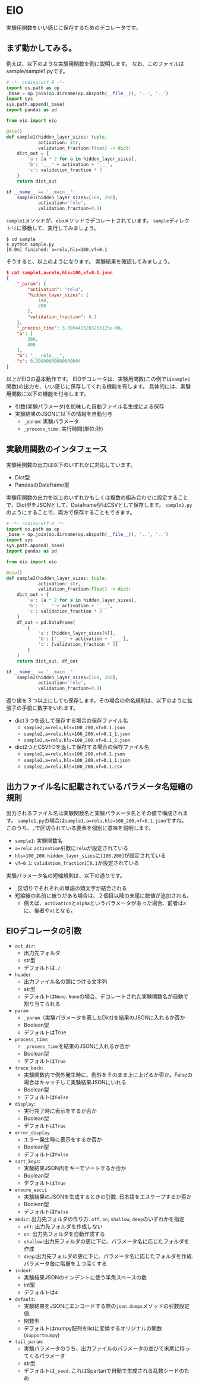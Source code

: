 # EIO
実験用関数をいい感じに保存するためのデコレータです。

## まず動かしてみる。
例えば、以下のような実験用関数を例に説明します。
なお、このファイルはsample/sample1.pyです。
```python
# -*- coding:utf-8 -*-
import os.path as op
_base = op.join(op.dirname(op.abspath(__file__)), '..', '..')
import sys
sys.path.append(_base)
import pandas as pd

from eio import eio

@eio()
def sample1(hidden_layer_sizes: tuple,
            activation: str,
            validation_fraction:float) -> dict:
    dict_out = {
        'a': [a * 2 for a in hidden_layer_sizes],
        'b': '___' + activation + '___',
        'c': validation_fraction * 3
    }
    return dict_out

if __name__ == '__main__':
    sample1(hidden_layer_sizes=[100, 200],
            activation='relu',
            validation_fraction=0.1)
```
`sample1`メソッドが、`eio`メソッドでデコレートされています。
`sample`ディレクトリに移動して、実行してみましょう。
```
$ cd sample
$ python sample.py
[0.0m] finished: a=relu,hls=100,vf=0.1
```
そうすると、以上のようになります。
実験結果を確認してみましょう。
```json
$ cat sample1,a=relu,hls=100,vf=0.1.json
{
    "_param": {
        "activation": "relu",
        "hidden_layer_sizes": [
            100,
            200
        ],
        "validation_fraction": 0.1
    },
    "_process_time": 3.0994415283203125e-06,
    "a": [
        200,
        400
    ],
    "b": "___relu___",
    "c": 0.30000000000000004
}
```

以上がEIOの基本動作です。
EIOデコレータは、実験用関数(この例では`sample1`関数)の出力を、いい感じに保存してくれる機能を有します。
具体的には、実験用関数に以下の機能を付与します。

- 引数(実験パラメータ)を加味した自動ファイル名生成による保存
- 実験結果のJSONに以下の情報を自動付与
  - `_param`: 実験パラメータ
  - `_process_time`: 実行時間(単位:秒)


## 実験用関数のインタフェース
実験用関数の出力は以下のいずれかに対応しています。

- Dict型
- PandasのDataframe型

実験用関数の出力を以上のいずれかもしくは複数の組み合わせに設定することで、Dict型をJSONとして、Dataframe型はCSVとして保存します。
`sample2.py`のようにすることで、両方で保存することもできます。
```python
# -*- coding:utf-8 -*-
import os.path as op
_base = op.join(op.dirname(op.abspath(__file__)), '..', '..')
import sys
sys.path.append(_base)
import pandas as pd

from eio import eio

@eio()
def sample2(hidden_layer_sizes: tuple,
            activation: str,
            validation_fraction:float) -> dict:
    dict_out = {
        'a': [a * 2 for a in hidden_layer_sizes],
        'b': '___' + activation + '___',
        'c': validation_fraction * 3
    }
    df_out = pd.DataFrame(
        {
            'a': [hidden_layer_sizes[0]],
            'b': ['___' + activation + '___'],
            'c': [validation_fraction * 3]
        }
    )
    return dict_out, df_out

if __name__ == '__main__':
    sample2(hidden_layer_sizes=[100, 200],
            activation='relu',
            validation_fraction=0.1)
```

返り値を３つ以上にしても保存します。その場合の命名規則は、以下のように拡張子の手前に数字をいれます。
- dict３つを返して保存する場合の保存ファイル名
  - `sample2,a=relu,hls=100_200,vf=0.1.json`
  - `sample2,a=relu,hls=100_200,vf=0.1_1.json`
  - `sample2,a=relu,hls=100_200,vf=0.1_2.json`
- dict2つとCSV1つを返して保存する場合の保存ファイル名
  - `sample2,a=relu,hls=100_200,vf=0.1.json`
  - `sample2,a=relu,hls=100_200,vf=0.1_1.json`
  - `sample2,a=relu,hls=100_200,vf=0.1.csv`

## 出力ファイル名に記載されているパラメータ名短縮の規則
出力されるファイル名は実験関数名と実験パラメータ名とその値で構成されます。
`sample1.py`の場合は`sample1,a=relu,hls=100_200,vf=0.1.json`ですね。
このうち、`,`で区切られている要素を個別に意味を説明します。

- `sample1`: 実験関数名
- `a=relu`: `activation`引数に`relu`が設定されている
- `hls=100_200`: `hidden_layer_sizes`に`[100,200]`が設定されている
- `vf=0.1`: `validation_fraction`に`0.1`が設定されている

実験パラメータ名の短縮規則は、以下の通りです。
- `_`区切りでそれぞれの単語の頭文字が結合される
- 短縮後の名前に被りがある場合は、２個目以降の末尾に数値が追加される。
  - 例えば、`activation`と`alpha`というパラメータがあった場合、前者は`a`に、後者や`a1`となる。


## EIOデコレータの引数
- `out_dir`:
  - 出力先フォルダ
  - str型
  - デフォルトは`./`
- `header`
  - 出力ファイル名の頭につける文字列
  - str型
  - デフォルトは`None`. `None`の場合、デコレートされた実験関数名が自動で割り当てられる
- `param`
  - `_param`（実験パラメータを表したDict)を結果のJSONに入れるか否か
  - Boolean型
  - デフォルトはTrue
- `process_time`:
  - `_process_time`を結果のJSONに入れるか否か
  - Boolean型
  - デフォルトは`True`
- `trace_back`:
  - 実験関数内で例外発生時に、例外をそのまま上に上げるか否か。Falseの場合はキャッチして実験結果JSONにいれる
  - Boolean型
  - デフォルトは`False`
- `display`:
  - 実行完了時に表示をするか否か
  - Boolean型
  - デフォルトは`True`
- `error_display`
  - エラー発生時に表示をするか否か
  - Boolean型
  - デフォルトは`False`
- `sort_keys`:
  - 実験結果JSON内をキーでソートするか否か
  - Boolean型
  - デフォルトは`True`
- `ensure_ascii`
  - 実験結果のJSONを生成するときの引数. 日本語をエスケープするか否か
  - Boolean型
  - デフォルトは`False`
- `mkdir`: 出力先フォルダの作り方. `off`, `on`, `shallow`, `deep`のいずれかを指定
  - `off`: 出力先フォルダを作成しない
  - `on`: 出力先フォルダを自動作成する
  - `shallow`:出力先フォルダの更に下に、パラメータ名に応じたフォルダを作成
  - `deep`:出力先フォルダの更に下に、パラメータ名に応じたフォルダを作成.パラメータ毎に階層を１つ深くする
- `indent`:
  - 実験結果JSONのインデントに使う半角スペースの数
  - int型
  - デフォルトは`4`
- `default`:
  - 実験結果をJSONにエンコードする際の`json.dumps`メソッドの引数設定値.
  - 関数型
  - デフォルトはnumpy配列をlistに変換するオリジナルの関数(`supportnumpy`)
- `tail_param`:
  - 実験パラメータのうち、出力ファイルのパラメータの並びで末尾に持ってくるパラメータ
  - str型
  - デフォルトは`_seed`. これはSpartanで自動で生成される乱数シードのため
